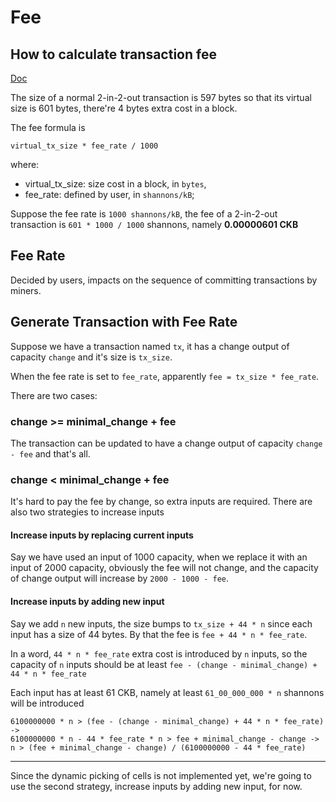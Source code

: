 # Fee

## How to calculate transaction fee

[Doc](https://docs.nervos.org/docs/essays/faq#how-do-you-calculate-transaction-fee)

The size of a normal 2-in-2-out transaction is 597 bytes so that its virtual size is 601 bytes, there're 4 bytes extra cost in a block.

The fee formula is

```
virtual_tx_size * fee_rate / 1000
```

where:

- virtual_tx_size: size cost in a block, in `bytes`,
- fee_rate: defined by user, in `shannons/kB`;

Suppose the fee rate is `1000 shannons/kB`, the fee of a 2-in-2-out transaction is `601 * 1000 / 1000` shannons, namely **0.00000601 CKB**

## Fee Rate

Decided by users, impacts on the sequence of committing transactions by miners.

## Generate Transaction with Fee Rate

Suppose we have a transaction named `tx`, it has a change output of capacity `change` and it's size is `tx_size`.

When the fee rate is set to `fee_rate`, apparently `fee = tx_size * fee_rate`.

There are two cases:

### change >= minimal_change + fee

The transaction can be updated to have a change output of capacity `change - fee` and that's all.

### change < minimal_change + fee

It's hard to pay the fee by change, so extra inputs are required. There are also two strategies to increase inputs

#### Increase inputs by replacing current inputs

Say we have used an input of 1000 capacity, when we replace it with an input of 2000 capacity, obviously the fee will not change, and the capacity of change output will increase by `2000 - 1000 - fee`.

#### Increase inputs by adding new input

Say we add `n` new inputs, the size bumps to `tx_size + 44 * n` since each input has a size of 44 bytes. By that the fee is `fee + 44 * n * fee_rate`.

In a word, `44 * n * fee_rate` extra cost is introduced by `n` inputs, so the capacity of `n` inputs should be at least `fee - (change - minimal_change) + 44 * n * fee_rate`

Each input has at least 61 CKB, namely at least `61_00_000_000 * n` shannons will be introduced

```
6100000000 * n > (fee - (change - minimal_change) + 44 * n * fee_rate) ->
6100000000 * n - 44 * fee_rate * n > fee + minimal_change - change ->
n > (fee + minimal_change - change) / (6100000000 - 44 * fee_rate)
```

---

Since the dynamic picking of cells is not implemented yet, we're going to use the second strategy, increase inputs by adding new input, for now.
